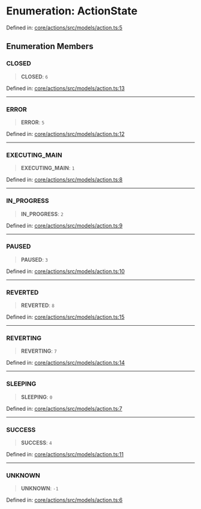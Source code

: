 # Enumeration: ActionState

Defined in: [core/actions/src/models/action.ts:5](https://github.com/LaWebcapsule/orbits/blob/77b89aa7080dc6291f73a8e29105fc1d762b6c3f/core/actions/src/models/action.ts#L5)

## Enumeration Members

### CLOSED

> **CLOSED**: `6`

Defined in: [core/actions/src/models/action.ts:13](https://github.com/LaWebcapsule/orbits/blob/77b89aa7080dc6291f73a8e29105fc1d762b6c3f/core/actions/src/models/action.ts#L13)

***

### ERROR

> **ERROR**: `5`

Defined in: [core/actions/src/models/action.ts:12](https://github.com/LaWebcapsule/orbits/blob/77b89aa7080dc6291f73a8e29105fc1d762b6c3f/core/actions/src/models/action.ts#L12)

***

### EXECUTING\_MAIN

> **EXECUTING\_MAIN**: `1`

Defined in: [core/actions/src/models/action.ts:8](https://github.com/LaWebcapsule/orbits/blob/77b89aa7080dc6291f73a8e29105fc1d762b6c3f/core/actions/src/models/action.ts#L8)

***

### IN\_PROGRESS

> **IN\_PROGRESS**: `2`

Defined in: [core/actions/src/models/action.ts:9](https://github.com/LaWebcapsule/orbits/blob/77b89aa7080dc6291f73a8e29105fc1d762b6c3f/core/actions/src/models/action.ts#L9)

***

### PAUSED

> **PAUSED**: `3`

Defined in: [core/actions/src/models/action.ts:10](https://github.com/LaWebcapsule/orbits/blob/77b89aa7080dc6291f73a8e29105fc1d762b6c3f/core/actions/src/models/action.ts#L10)

***

### REVERTED

> **REVERTED**: `8`

Defined in: [core/actions/src/models/action.ts:15](https://github.com/LaWebcapsule/orbits/blob/77b89aa7080dc6291f73a8e29105fc1d762b6c3f/core/actions/src/models/action.ts#L15)

***

### REVERTING

> **REVERTING**: `7`

Defined in: [core/actions/src/models/action.ts:14](https://github.com/LaWebcapsule/orbits/blob/77b89aa7080dc6291f73a8e29105fc1d762b6c3f/core/actions/src/models/action.ts#L14)

***

### SLEEPING

> **SLEEPING**: `0`

Defined in: [core/actions/src/models/action.ts:7](https://github.com/LaWebcapsule/orbits/blob/77b89aa7080dc6291f73a8e29105fc1d762b6c3f/core/actions/src/models/action.ts#L7)

***

### SUCCESS

> **SUCCESS**: `4`

Defined in: [core/actions/src/models/action.ts:11](https://github.com/LaWebcapsule/orbits/blob/77b89aa7080dc6291f73a8e29105fc1d762b6c3f/core/actions/src/models/action.ts#L11)

***

### UNKNOWN

> **UNKNOWN**: `-1`

Defined in: [core/actions/src/models/action.ts:6](https://github.com/LaWebcapsule/orbits/blob/77b89aa7080dc6291f73a8e29105fc1d762b6c3f/core/actions/src/models/action.ts#L6)
